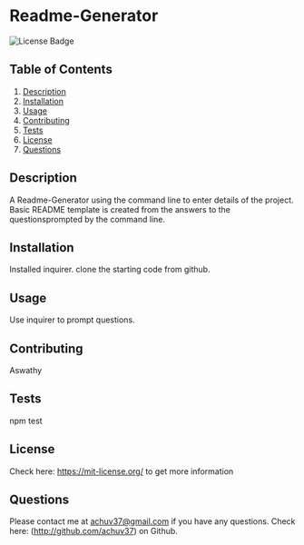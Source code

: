 # Readme-Generator
![License Badge](https://img.shields.io/badge/License-MIT-yellow.svg)
## Table of Contents
1. [Description](#description)
2. [Installation](#installation)
3. [Usage](#usage)
4. [Contributing](#contributing)
5. [Tests](#tests)
6. [License](#license)
7. [Questions](#questions)

## Description
A Readme-Generator using the command line to enter details of the project. Basic README template is created from the answers to the questionsprompted by the command line.
## Installation
Installed inquirer. clone the starting code from github.
## Usage
Use inquirer to prompt questions.
## Contributing
Aswathy
## Tests
npm test
## License
Check here: https://mit-license.org/ to get more information

## Questions
Please contact me at achuv37@gmail.com if you have any questions.
Check here: (http://github.com/achuv37) on Github.
